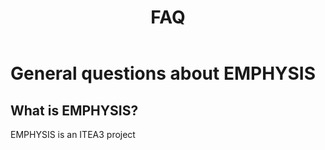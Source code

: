 ﻿---
title: FAQ
permalink: /faq/
layout: default
toc: true
---

# General questions about EMPHYSIS

## What is EMPHYSIS?

EMPHYSIS is an ITEA3 project

